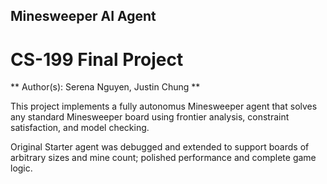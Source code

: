 ## Minesweeper AI Agent
# CS-199 Final Project

** Author(s): Serena Nguyen, Justin Chung **

This project implements a fully autonomus Minesweeper
agent that solves any standard Minesweeper board using
frontier analysis, constraint satisfaction, and model
checking. 

Original Starter agent was debugged and extended to support
boards of arbitrary sizes and mine count; polished performance
and complete game logic.
